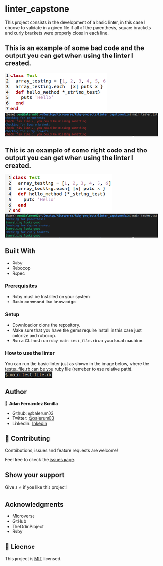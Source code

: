 # linter_capstone
This project consists in the development of a basic linter, in this case I choose to validate in a given file if all of the parenthesis, square brackets and curly brackets were properly close in each line.  

## This is an example of some bad code and the output you can get when using the linter I created.
![screenshot](media/bad_code.png)
![screenshot](media/result_badcode.png)

## This is an example of some right code and the output you can get when using the linter I created.
![screenshot](media/good_code.png)
![screenshot](media/result_goodcode.png)

## Built With

- Ruby
- Rubocop
- Rspec

### Prerequisites

- Ruby must be Installed on your system
- Basic command line knowledge

### Setup

- Download or clone the repository.
- Make sure that you have the gems require install in this case just colorize and rubocop.
- Run a CLI and run `ruby main test_file.rb` on your local machine.

### How to use the linter
 You can run the basic linter just as shown in the image below, where the tester_file.rb can be you ruby file (remeber to use relative path).
![screenshot](media/how_to.png)

## Author

👤 **Adan Fernandez Bonilla**

- Github: [@balerum03](https://github.com/balerum03)
- Twitter: [@balerum03](https://twitter.com/balerum03)
- Linkedin: [linkedin](https://www.linkedin.com/in/adan-fernandez-bonilla-4560831a5)

## 🤝 Contributing

Contributions, issues and feature requests are welcome!

Feel free to check the [issues page](https://github.com/balerum03/linter_capstone/issues).

## Show your support

Give a ⭐️ if you like this project!

## Acknowledgments

- Microverse
- GitHub
- TheOdinProject
- Ruby

## 📝 License


This project is [MIT](LICENSE) licensed.
